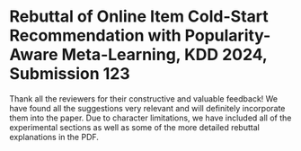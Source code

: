 # Rebuttal of Online Item Cold-Start Recommendation with Popularity-Aware Meta-Learning, KDD 2024, Submission 123

Thank all the reviewers for their constructive and valuable feedback! We have found all the suggestions very relevant and will definitely incorporate them into the paper. Due to character limitations, we have included all of the experimental sections as well as some of the more detailed rebuttal explanations in the PDF.

